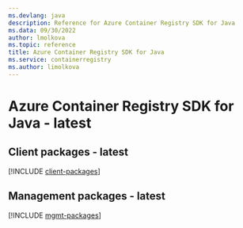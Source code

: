 ```yaml
---
ms.devlang: java
description: Reference for Azure Container Registry SDK for Java
ms.data: 09/30/2022
author: lmolkova
ms.topic: reference
title: Azure Container Registry SDK for Java
ms.service: containerregistry
ms.author: limolkova
---
```

# Azure Container Registry SDK for Java - latest

## Client packages - latest
[!INCLUDE [client-packages](container-registry-client-index.md)]
## Management packages - latest
[!INCLUDE [mgmt-packages](container-registry-mgmt-index.md)]